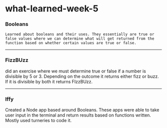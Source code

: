 # what-learned-week-5

###  Booleans

    Learned about booleans and their uses. They essentially are true or false values where we can determine what will get returned from the function based on whether certain values are true or false.

---

### FizzBUzz

did an exercise where we must determine true or false if a number is divisible by 5 or 3. Depending on the outcome it returns either fizz or buzz. If it is divisible by both it returns FIzzBUzz.

---

### Iffy

Created a Node app based around Booleans. These apps were able to take user input in the terminal and return results based on functions written. Mostly used turneries to code it.


